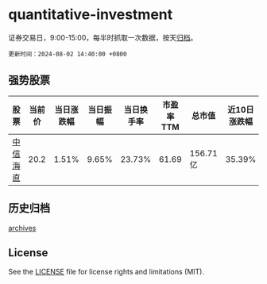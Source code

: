 # quantitative-investment

证券交易日，9:00-15:00，每半时抓取一次数据，按天[归档](archives)。

`更新时间：2024-08-02 14:40:00 +0800`

## 强势股票

|股票|当前价|当日涨跌幅|当日振幅|当日换手率|市盈率TTM|总市值|近10日涨跌幅|
|----|----|----|----|----|----|----|----|
|[中信海直](https://xueqiu.com/S/SZ000099)|20.2|1.51%|9.65%|23.73%|61.69|156.71亿|35.39%|

## 历史归档

[archives](archives)

## License

See the [LICENSE](LICENSE) file for license rights and limitations (MIT).